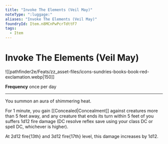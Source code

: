```yaml
---
title: "Invoke The Elements (Veil May)"
noteType: ":luggage:"
aliases: "Invoke The Elements (Veil May)"
foundryId: Item.n8MCnPwPcrTdttF7
tags:
  - Item
---
```


# Invoke The Elements (Veil May)
![[pathfinder2e/Feats/zz_asset-files/icons-sundries-books-book-red-exclamation.webp|150]]

**Frequency** once per day

* * *

You summon an aura of shimmering heat.

For 1 minute, you gain [[Concealed|Concealment]] against creatures more than 5 feet away, and any creature that ends its turn within 5 feet of you suffers 1d12 fire damage (DC resolve reflex save using your class DC or spell DC, whichever is higher).

At 2d12 fire{13th} and 3d12 fire{17th} level, this damage increases by 1d12.
